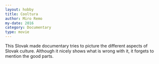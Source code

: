 ```yaml
---
layout: hobby
title: Cooltura
author: Miro Remo
my-date: 2016
category: Documentary
type: movie
---
```

This Slovak made documentary tries to picture the different aspects of Slovak culture. Although it nicely shows what is wrong with it, it forgets to mention the good parts.
